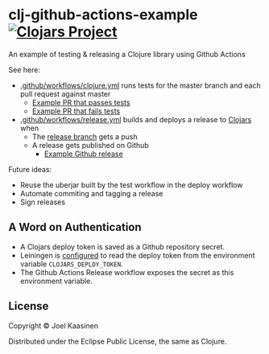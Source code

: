 # clj-github-actions-example [![Clojars Project](https://img.shields.io/clojars/v/com.github.opqdonut/clj-github-actions-example.svg)](https://clojars.org/com.github.opqdonut/clj-github-actions-example)

An example of testing & releasing a Clojure library using Github Actions

See here:
- [.github/workflows/clojure.yml](.github/workflows/clojure.yml) runs tests for the master branch and each pull request against master
  - [Example PR that passes tests](https://github.com/opqdonut/clj-github-actions-example/pull/1)
  - [Example PR that fails tests](https://github.com/opqdonut/clj-github-actions-example/pull/2)
- [.github/workflows/release.yml](.github/workflows/release.yml) builds and deploys a release to [Clojars](https://clojars.org/com.github.opqdonut/clj-github-actions-example) when
  - The [release branch](https://github.com/opqdonut/clj-github-actions-example/tree/release) gets a push
  - A release gets published on Github
    - [Example Github release](https://github.com/opqdonut/clj-github-actions-example/releases/tag/release%2F0.1.1)

Future ideas:
- Reuse the uberjar built by the test workflow in the deploy workflow
- Automate commiting and tagging a release
- Sign releases

## A Word on Authentication

- A Clojars deploy token is saved as a Github repository secret.
- Leiningen is [configured](https://github.com/opqdonut/clj-github-actions-example/blob/master/project.clj#L13) to read the deploy token from the environment variable `CLOJARS_DEPLOY_TOKEN`.
- The Github Actions Release workflow exposes the secret as this environment variable.

## License

Copyright © Joel Kaasinen

Distributed under the Eclipse Public License, the same as Clojure.
